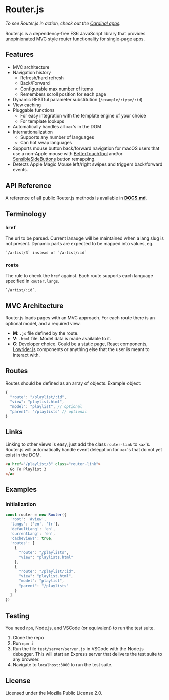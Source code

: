 # Router.js

*To see Router.js in action, check out the
[Cardinal apps](https://cardinalapps.xyz).*

Router.js is a dependency-free ES6 JavaScript library that provides
unopinionated MVC style router functionality for single-page apps.

## Features

- MVC architecture
- Navigation history
  - Refresh/hard refresh
  - Back/Forward
  - Configurable max number of items
  - Remembers scroll position for each page
- Dynamic RESTful parameter substitution (`/example/:type/:id`)
- View caching
- Pluggable functions
  - For easy integration with the template engine of your choice
  - For template lookups
- Automatically handles all `<a>`'s in the DOM
- Internationalization
  - Supports any number of languages
  - Can hot swap languages
- Supports mouse button back/forward navigation for macOS users that use a
  non-Apple mouse with [BetterTouchTool](https://folivora.ai/) and/or
  [SensibleSideButtons](https://sensible-side-buttons.archagon.net/) button remapping.
- Detects Apple Magic Mouse left/right swipes and triggers back/forward events.

## API Reference

A reference of all public Router.js methods is available in
**[DOCS.md](DOCS.md)**.

## Terminology

### `href`

The url to be parsed. Current lanauge will be maintained when a lang slug is not
present. Dynamic parts are expected to be mapped into values, eg.

```
`/artist/3` instead of `/artist/:id`
```

### `route`

The rule to check the `href` against. Each route supports each language
specified in `Router.langs`.

```
`/artist/:id`.
```

## MVC Architecture

Router.js loads pages with an MVC approach. For each route there is an
optional model, and a required view.

- **M**: `.js` file defined by the route.
- **V**: `.html` file. Model data is made available to it.
- **C**: Developer choice. Could be a static page, React components,
  [Lowrider.js](https://github.com/somebeaver/Lowrider.js) components or
  anything else that the user is meant to interact with.

## Routes

Routes should be defined as an array of objects. Example object:

```javascript
{
  "route": "/playlist/:id",
  "view": "playlist.html",
  "model": "playlist", // optional
  "parent": "/playlists" // optional
}
```

## Links

Linking to other views is easy, just add the class `router-link` to `<a>`'s.
Router.js will automatically handle event delegation for `<a>`'s that do not yet
exist in the DOM.

```html
<a href="/playlist/3" class="router-link">
  Go To Playlist 3
</a>
```

## Examples

### Initialization

```javascript
const router = new Router({
  'root': '#view',
  'langs': ['en', 'fr'],
  'defaultLang': 'en',
  'currentLang': 'en',
  'cacheViews': true,
  'routes': [
    {
      "route": "/playlists",
      "view": "playlists.html"
    },
    {
      "route": "/playlist/:id",
      "view": "playlist.html",
      "model": "playlist",
      "parent": "/playlists"
    }
  ]
})
```

## Testing

You need `npm`, Node.js, and VSCode (or equivalent) to run the test suite.

1. Clone the repo
2. Run `npm i`
3. Run the file `test/server/server.js` in VSCode with the Node.js debugger.
   This will start an Express server that delivers the test suite to any
   browser.
4. Navigate to `localhost:3000` to run the test suite.

## License

Licensed under the Mozilla Public License 2.0.